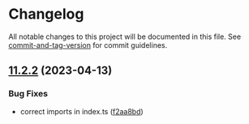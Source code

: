 # Changelog

All notable changes to this project will be documented in this file. See [commit-and-tag-version](https://github.com/absolute-version/commit-and-tag-version) for commit guidelines.

## [11.2.2](https://github.com/absolute-version/commit-and-tag-version/compare/v11.2.1...v11.2.2) (2023-04-13)


### Bug Fixes

* correct imports in index.ts ([f2aa8bd](https://github.com/absolute-version/commit-and-tag-version/commit/f2aa8bda05533a78ca0041ef0622fe1bc4d2b0d5))
